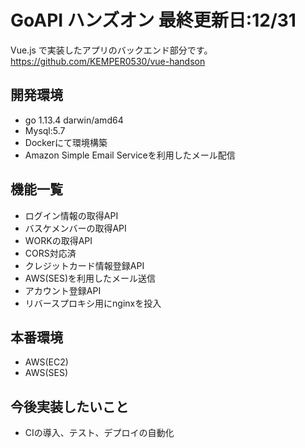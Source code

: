 # GoAPI ハンズオン 最終更新日:12/31

Vue.js で実装したアプリのバックエンド部分です。<br>
<https://github.com/KEMPER0530/vue-handson>

## 開発環境
- go 1.13.4 darwin/amd64
- Mysql:5.7
- Dockerにて環境構築
- Amazon Simple Email Serviceを利用したメール配信

## 機能一覧
- ログイン情報の取得API
- バスケメンバーの取得API
- WORKの取得API
- CORS対応済
- クレジットカード情報登録API
- AWS(SES)を利用したメール送信
- アカウント登録API
- リバースプロキシ用にnginxを投入

## 本番環境
- AWS(EC2)
- AWS(SES)

## 今後実装したいこと
- CIの導入、テスト、デプロイの自動化
